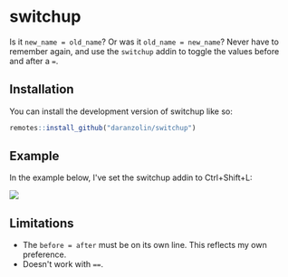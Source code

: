 
# switchup

<!-- badges: start -->
<!-- badges: end -->

Is it `new_name = old_name`? Or was it `old_name = new_name`? Never have to remember again, and use the `switchup` addin to toggle the values before and after a `=`. 

## Installation

You can install the development version of switchup like so:

``` r
remotes::install_github("daranzolin/switchup")
```

## Example

In the example below, I've set the switchup addin to Ctrl+Shift+L:

![](https://media.giphy.com/media/v1.Y2lkPTc5MGI3NjExM2pwanp3dHZmZHFmejAyeDhidXhoNDUybDlrODJ5djBqYnpweTNhdyZlcD12MV9pbnRlcm5hbF9naWZfYnlfaWQmY3Q9Zw/kh8qT8xufeEo2qHNC4/giphy.gif)


## Limitations

* The `before = after` must be on its own line. This reflects my own preference.
* Doesn't work with `==`.



